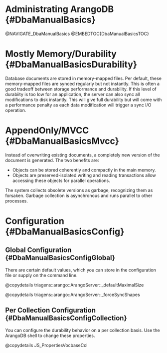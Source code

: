 Administrating ArangoDB {#DbaManualBasics}
==========================================

@NAVIGATE_DbaManualBasics
@EMBEDTOC{DbaManualBasicsTOC}

Mostly Memory/Durability {#DbaManualBasicsDurability}
=====================================================

Database documents are stored in memory-mapped files. Per default, these
memory-mapped files are synced regularly but not instantly. This is often a good
tradeoff between storage performance and durability. If this level of durabiity
is too low for an application, the server can also sync all modifications to
disk instantly. This will give full durability but will come with a performance
penalty as each data modification will trigger a sync I/O operation.

AppendOnly/MVCC {#DbaManualBasicsMvcc}
======================================

Instead of overwriting existing documents, a completely new version of the
document is generated. The two benefits are:

- Objects can be stored coherently and compactly in the main memory.
- Objects are preserved-isolated writing and reading transactions allow
  accessing these objects for parallel operations.

The system collects obsolete versions as garbage, recognizing them as
forsaken. Garbage collection is asynchronous and runs parallel to other
processes.

Configuration {#DbaManualBasicsConfig}
======================================

Global Configuration {#DbaManualBasicsConfigGlobal}
---------------------------------------------------

There are certain default values, which you can store in the configuration file
or supply on the command line.

@copydetails triagens::arango::ArangoServer::_defaultMaximalSize

@copydetails triagens::arango::ArangoServer::_forceSyncShapes

Per Collection Configuration {#DbaManualBasicsConfigCollection}
---------------------------------------------------------------

You can configure the durability behavior on a per collection basis.
Use the ArangoDB shell to change these properties.

@copydetails JS_PropertiesVocbaseCol
